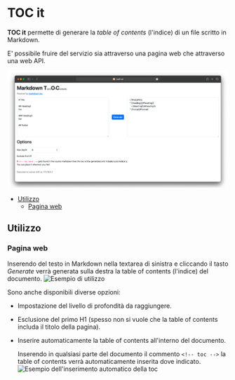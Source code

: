 # TOC it

**TOC it** permette di generare la *table of contents* (l'indice) di un file scritto in Markdown.

E' possibile fruire del servizio sia attraverso una pagina web che attraverso una web API.

![TOC it frontend](./doc/img/frontend.png)

<!-- toc -->

- [Utilizzo](#utilizzo)
  * [Pagina web](#pagina-web)

<!-- tocstop -->

## Utilizzo

### Pagina web
Inserendo del testo in Markdown nella textarea di sinistra e cliccando il tasto *Generate* verrà generata sulla destra la table of contents (l'indice) del documento.
![Esempio di utilizzo](./doc/gifs/example_main.gif)

Sono anche disponibili diverse opzioni:
- Impostazione del livello di profondità da raggiungere.
- Esclusione del primo H1 (spesso non si vuole che la table of contents includa il titolo della pagina).
- Inserire automaticamente la table of contents all'interno del documento.

  Inserendo in qualsiasi parte del documento il commento `<!-- toc -->` la table of contents verrà automaticamente inserita dove indicato.
  ![Esempio dell'inserimento automatico della toc](./doc/gifs/example_toc_here.gif)
